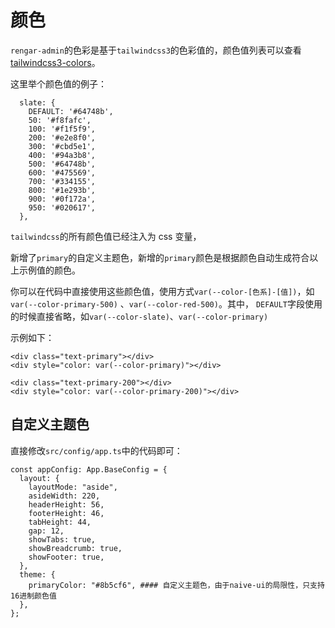 # 颜色

`rengar-admin`的色彩是基于`tailwindcss3`的色彩值的，颜色值列表可以查看[tailwindcss3-colors](https://www.tailwindcss.cn/docs/customizing-colors)。

这里举个颜色值的例子：

```
  slate: {
    DEFAULT: '#64748b',
    50: '#f8fafc',
    100: '#f1f5f9',
    200: '#e2e8f0',
    300: '#cbd5e1',
    400: '#94a3b8',
    500: '#64748b',
    600: '#475569',
    700: '#334155',
    800: '#1e293b',
    900: '#0f172a',
    950: '#020617',
  },
```

`tailwindcss`的所有颜色值已经注入为 css 变量，

新增了`primary`的自定义主题色，新增的`primary`颜色是根据颜色自动生成符合以上示例值的颜色。

你可以在代码中直接使用这些颜色值，使用方式`var(--color-[色系]-[值])`，如`var(--color-primary-500)` 、`var(--color-red-500)`。其中，
`DEFAULT`字段使用的时候直接省略，如`var(--color-slate)`、`var(--color-primary)`

示例如下：

```vue
<div class="text-primary"></div>
<div style="color: var(--color-primary)"></div>

<div class="text-primary-200"></div>
<div style="color: var(--color-primary-200)"></div>
```

## 自定义主题色

直接修改`src/config/app.ts`中的代码即可：

```ts{14}
const appConfig: App.BaseConfig = {
  layout: {
    layoutMode: "aside",
    asideWidth: 220,
    headerHeight: 56,
    footerHeight: 46,
    tabHeight: 44,
    gap: 12,
    showTabs: true,
    showBreadcrumb: true,
    showFooter: true,
  },
  theme: {
    primaryColor: "#8b5cf6", #### 自定义主题色，由于naive-ui的局限性，只支持16进制颜色值
  },
};
```
